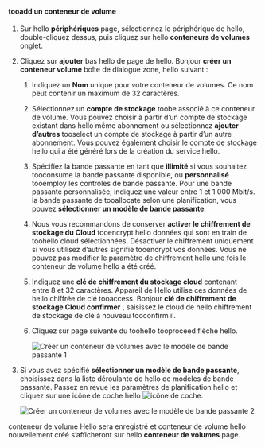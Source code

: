 <!--author=SharS last changed: 1/7/2016-->

#### <a name="tooadd-a-volume-container"></a>tooadd un conteneur de volume
1. Sur hello **périphériques** page, sélectionnez le périphérique de hello, double-cliquez dessus, puis cliquez sur hello **conteneurs de volumes** onglet.
2. Cliquez sur **ajouter** bas hello de page de hello. Bonjour **créer un conteneur volume** boîte de dialogue zone, hello suivant :
   
   1. Indiquez un **Nom** unique pour votre conteneur de volumes. Ce nom peut contenir un maximum de 32 caractères.
   2. Sélectionnez un **compte de stockage** toobe associé à ce conteneur de volume. Vous pouvez choisir à partir d’un compte de stockage existant dans hello même abonnement ou sélectionnez **ajouter d’autres** tooselect un compte de stockage à partir d’un autre abonnement. Vous pouvez également choisir le compte de stockage hello qui a été généré lors de la création du service hello.
   3. Spécifiez la bande passante en tant que **illimité** si vous souhaitez tooconsume la bande passante disponible, ou **personnalisé** tooemploy les contrôles de bande passante. Pour une bande passante personnalisée, indiquez une valeur entre 1 et 1 000 Mbit/s. la bande passante de tooallocate selon une planification, vous pouvez **sélectionner un modèle de bande passante**.
   4. Nous vous recommandons de conserver **activer le chiffrement de stockage du Cloud** tooencrypt hello données qui sont en train de toohello cloud sélectionnées. Désactiver le chiffrement uniquement si vous utilisez d’autres signifie tooencrypt vos données. Vous ne pouvez pas modifier le paramètre de chiffrement hello une fois le conteneur de volume hello a été créé.
   5. Indiquez une **clé de chiffrement du stockage cloud** contenant entre 8 et 32 caractères. Appareil de Hello utilise ces données de hello chiffrée de clé tooaccess. Bonjour **clé de chiffrement de stockage Cloud confirmer** , saisissez le cloud de hello chiffrement de stockage de clé à nouveau tooconfirm il. 
   6. Cliquez sur page suivante du toohello tooproceed flèche hello.
      
      ![Créer un conteneur de volumes avec le modèle de bande passante 1](./media/storsimple-add-volume-container/HCS_CreateVCBT1-include.png) 
3. Si vous avez spécifié **sélectionner un modèle de bande passante**, choisissez dans la liste déroulante de hello de modèles de bande passante. Passez en revue les paramètres de planification hello et cliquez sur une icône de coche hello ![icône de coche](./media/storsimple-configure-new-storage-account/HCS_CheckIcon-include.png).
   
    ![Créer un conteneur de volumes avec le modèle de bande passante 2](./media/storsimple-add-volume-container/HCS_CreateVCBT2-include.png) 

conteneur de volume Hello sera enregistré et conteneur de volume hello nouvellement créé s’afficheront sur hello **conteneur de volumes** page.

